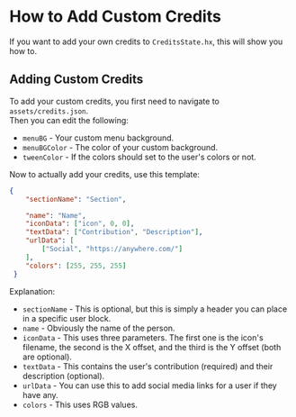 # How to Add Custom Credits
If you want to add your own credits to `CreditsState.hx`, this will show you how to.

## Adding Custom Credits
To add your custom credits, you first need to navigate to `assets/credits.json`. <br>
Then you can edit the following:
* `menuBG` - Your custom menu background.
* `menuBGColor` - The color of your custom background.
* `tweenColor` - If the colors should set to the user's colors or not.

Now to actually add your credits, use this template:
```json
{
    "sectionName": "Section",

    "name": "Name",
    "iconData": ["icon", 0, 0],
    "textData": ["Contribution", "Description"],
    "urlData": [
        ["Social", "https://anywhere.com/"]
    ],
    "colors": [255, 255, 255]
 }
 ```

Explanation:
* `sectionName` - This is optional, but this is simply a header you can place in a specific user block.
* `name` - Obviously the name of the person.
* `iconData` - This uses three parameters. The first one is the icon's filename, the second is the X offset, and the third is the Y offset (both are optional).
* `textData` - This contains the user's contribution (required) and their description (optional).
* `urlData` - You can use this to add social media links for a user if they have any.
* `colors` - This uses RGB values.